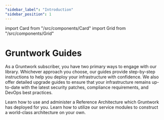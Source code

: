 ```yaml
---
"sidebar_label": "Introduction"
"sidebar_position": 1
---
```


import Card from "/src/components/Card"
import Grid from "/src/components/Grid"

# Gruntwork Guides

As a Gruntwork subscriber, you have two primary ways to engage with our library. Whichever approach you choose, our guides provide step-by-step instructions to help you deploy your infrastructure with confidence. We also offer detailed upgrade guides to ensure that your infrastructure remains up-to-date with the latest security patches, compliance requirements, and DevOps best practices.

<Grid cols={2}>
  <Card
    title="Set Up Your Reference Architecture"
    href="/docs/guides/reference-architecture/overview/overview"
  >
    Learn how to use and administer a Reference Architecture which Gruntwork has
    deployed for you.
  </Card>
  <Card
    title="Build Your Own Architecture"
    href="/docs/guides/build-it-yourself/overview"
  >
    Learn how to utilize our service modules to construct a world-class
    architecture on your own.
  </Card>
</Grid>


<!-- ##DOCS-SOURCER-START
{"sourcePlugin":"Local File Copier","hash":"0ee572f4423ee1c515d1f19131577eb3"}
##DOCS-SOURCER-END -->
